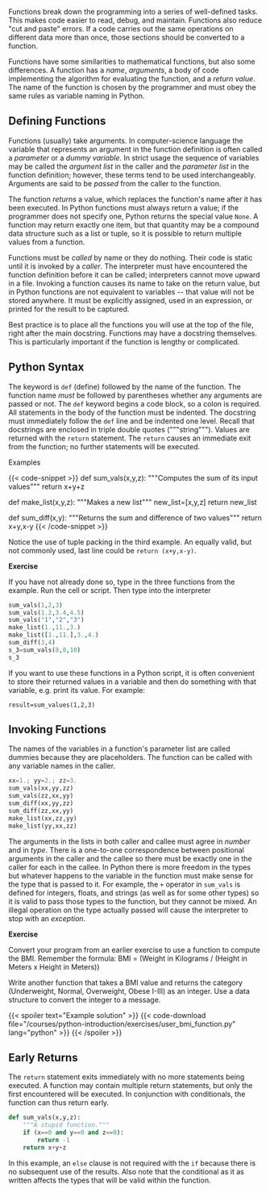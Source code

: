 Functions break down the programming into a series of well-defined tasks.  This makes code easier to read, debug, and maintain.  Functions also reduce "cut and paste" errors.  If a code carries out the same operations on different data more than once, those sections should be converted to a function.

Functions have some similarities to mathematical functions, but also some differences.  A function has a _name_, _arguments_, a body of code implementing the algorithm for evaluating the function, and a _return value_.  The name of the function is chosen by the programmer and must obey the same rules as variable naming in Python. 

## Defining  Functions

Functions (usually) take arguments.  In computer-science language the variable that represents an argument in the function definition is often called a _parameter_ or a _dummy variable_. In strict usage the sequence of variables may be called the _argument list_ in the caller and the _parameter list_ in the function definition; however, these terms tend to be used interchangeably.  Arguments are said to be _passed_ from the caller to the function.  

The function _returns_ a value, which replaces the function's name after it has been executed.  In Python functions must always return a value; if the programmer does not specify one, Python returns the special value `None`.  A function may return exactly one item, but that quantity may be a compound data structure such as a list or tuple, so it is possible to return multiple values from a function.

Functions must be _called_ by name or they do nothing.  Their code is static until it is invoked by a _caller_.  The interpreter must have encountered the function definition before it can be called; interpreters cannot move upward in a file.  Invoking a function causes its name to take on the return value, but in Python functions are not equivalent to variables -- that value will not be stored anywhere.  It must be explicitly assigned, used in an expression, or printed for the result to be captured.

Best practice is to place all the functions you will use at the top of the file, right after the main docstring.  Functions may have a docstring themselves.  This is particularly important if the function is lengthy or complicated.

## Python Syntax

The keyword is `def` (define) followed by the name of the function.  The function name _must_ be followed by parentheses whether any arguments are passed or not.  The `def` keyword begins a code block, so a colon is required.  All statements in the body of the function must be indented.  The docstring must immediately follow the `def` line and be indented one level.  Recall that docstrings are enclosed in triple double quotes ("""string""").  Values are returned with the `return` statement.  The `return` causes an immediate exit from the function; no further statements will be executed.

Examples 

{{< code-snippet >}}
def sum_vals(x,y,z):
    """Computes the sum of its input values"""
    return x+y+z

def make_list(x,y,z):
    """Makes a new list"""
    new_list=[x,y,z]
    return new_list

def sum_diff(x,y):
    """Returns the sum and difference of two values"""
    return x+y,x-y
{{< /code-snippet >}}

Notice the use of tuple packing in the third example.  An equally valid, but not commonly used, last line could be `return (x+y,x-y)`.

**Exercise**

If you have not already done so, type in the three functions from the example.  Run the cell or script.  Then type into the interpreter

```python
sum_vals(1,2,3)
sum_vals(1.2,3.4,4.5)
sum_vals("1","2","3")
make_list(1.,11.,3.)
make_list([1.,11.],3.,4.)
sum_diff(3,4)
s_3=sum_vals(8,8,10)
s_3
```

If you want to use these functions in a Python script, it is often convenient to store their returned values in a variable and then do something with that variable, e.g. print its value. 
For example:
```
result=sum_values(1,2,3)
````

## Invoking Functions

The names of the variables in a function's parameter list are called dummies because they are placeholders.  The function can be called with any variable names in the caller.

```python
xx=1.; yy=2.; zz=3.
sum_vals(xx,yy,zz)
sum_vals(zz,xx,yy)
sum_diff(xx,yy,zz)
sum_diff(zz,xx,yy)
make_list(xx,zz,yy)
make_list(yy,xx,zz)
```

The arguments in the lists in both caller and callee must agree in _number_ and in _type_.  There is a one-to-one correspondence between positional arguments in the caller and the callee so there must be exactly one in the caller for each in the callee.  In Python there is more freedom in the types but whatever happens to the variable in the function must make sense for the type that is passed to it.  For example, the `+` operator in `sum_vals` is defined for integers, floats, and strings (as well as for some other types) so it is valid to pass those types to the function, but they cannot be mixed.  An illegal operation on the type actually passed will cause the interpreter to stop with an _exception_.  

**Exercise**

Convert your program from an earlier exercise to use a function to compute the BMI.
Remember the formula: 
BMI = (Weight in Kilograms / (Height in Meters x Height in Meters))

Write another function that takes a BMI value and returns the category (Underweight, Normal, Overweight, Obese I-III) as an integer. Use a data structure to convert the integer to a message.

{{< spoiler text="Example solution" >}}
{{< code-download file="/courses/python-introduction/exercises/user_bmi_function.py" lang="python" >}}
{{< /spoiler >}}

## Early Returns

The `return` statement exits immediately with no more statements being executed.  A function may contain multiple return statements, but only the first encountered will be executed.  In conjunction with conditionals, the function can thus return early.

```python
def sum_vals(x,y,z):
    """A stupid function."""
    if (x==0 and y==0 and z==0):
        return -1
    return x+y+z
```
In this example, an `else` clause is not required with the `if` because there is no subsequent use of the results.  Also note that the conditional as it as written affects the types that will be valid within the function.

